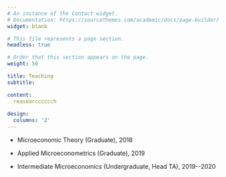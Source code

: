 ```yaml
---
# An instance of the Contact widget.
# Documentation: https://sourcethemes.com/academic/docs/page-builder/
widget: blank

# This file represents a page section.
headless: true

# Order that this section appears on the page.
weight: 50

title: Teaching
subtitle:

content:
  reasearcccccch
  
design:
  columns: '2'
---
```


* Microeconomic Theory (Graduate), 2018

* Applied Microeconometrics (Graduate), 2019

* Intermediate Microeconomics (Undergraduate, Head TA), 2019--2020

